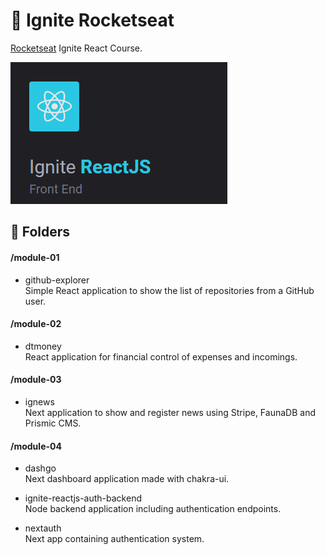 # :rocket: Ignite Rocketseat

<a href="https://rocketseat.com.br/" target="_blank">Rocketseat</a> Ignite React Course.

![Ignite Course](.github/ignite-react.png)

## :file_folder: Folders
#### /module-01
* github-explorer\
Simple React application to show the list of repositories from a GitHub user.

#### /module-02
* dtmoney\
React application for financial control of expenses and incomings.

#### /module-03
* ignews\
Next application to show and register news using Stripe, FaunaDB and Prismic CMS.

#### /module-04
* dashgo\
Next dashboard application made with chakra-ui.

* ignite-reactjs-auth-backend\
Node backend application including authentication endpoints.

* nextauth\
Next app containing authentication system.
